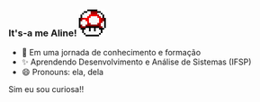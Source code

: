 ### It's-a me Aline! ![icone](Retro_Mushroom_-_Super_(3).PNG_24696.png)

- 🔭 Em uma jornada de conhecimento e formação 
- ✨ Aprendendo Desenvolvimento e Análise de Sistemas (IFSP)
- 😄 Pronouns: ela, dela

Sim eu sou curiosa!! 


